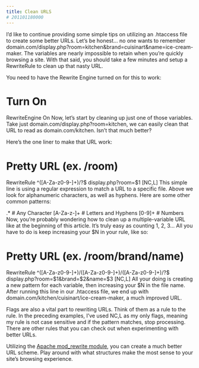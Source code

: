```yaml
---
title: Clean URLS
# 201101180000
---
```

I’d like to continue providing some simple tips on utilizing an .htaccess file to create some better URLs. Let’s be honest… no one wants to remember domain.com/display.php?room=kitchen&brand=cuisinart&name=ice-cream-maker. The variables are nearly impossible to retain when you’re quickly browsing a site. With that said, you should take a few minutes and setup a RewriteRule to clean up that nasty URL.

You need to have the Rewrite Engine turned on for this to work:

# Turn On
RewriteEngine On
Now, let’s start by cleaning up just one of those variables. Take just domain.com/display.php?room=kitchen, we can easily clean that URL to read as domain.com/kitchen. Isn’t that much better?

Here’s the one liner to make that URL work:

# Pretty URL (ex. /room)
RewriteRule ^([A-Za-z0-9-]+)/?$ display.php?room=$1 [NC,L]
This simple line is using a regular expression to match a URL to a specific file. Above we look for alphanumeric characters, as well as hyphens. Here are some other common patterns:

.* # Any Character
[A-Za-z-]+ # Letters and Hyphens
[0-9]+ # Numbers
Now, you’re probably wondering how to clean up a multiple-variable URL like at the beginning of this article. It’s truly easy as counting 1, 2, 3… All you have to do is keep increasing your $N in your rule, like so:

# Pretty URL (ex. /room/brand/name)
RewriteRule ^([A-Za-z0-9-]+)/([A-Za-z0-9-]+)/([A-Za-z0-9-]+)/?$ display.php?room=$1&brand=$2&name=$3 [NC,L]
All your doing is creating a new pattern for each variable, then increasing your $N in the file name. After running this line in our .htaccess file, we end up with domain.com/kitchen/cuisinart/ice-cream-maker, a much improved URL.

Flags are also a vital part to rewriting URLs. Think of them as a rule to the rule. In the preceding examples, I’ve used NC,L as my only flags, meaning my rule is not case sensitive and if the pattern matches, stop processing. There are other rules that you can check out when experimenting with better URLs.

Utilizing the [Apache mod_rewrite module](http://httpd.apache.org/docs/2.0/misc/rewriteguide.html), you can create a much better URL scheme. Play around with what structures make the most sense to your site’s browsing experience.
